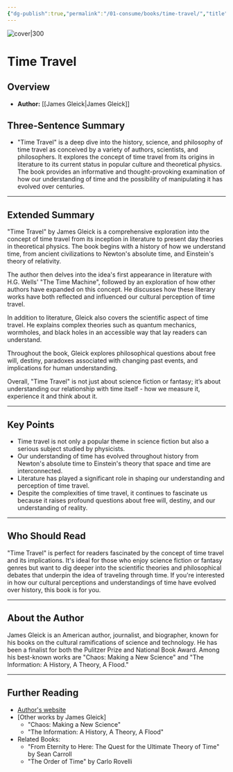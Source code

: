 ```yaml
---
{"dg-publish":true,"permalink":"/01-consume/books/time-travel/","title":"Time Travel","tags":["time","time-travel","culture","literature","history","physics"]}
---
```


![cover|300](http://books.google.com/books/content?id=jC0yDwAAQBAJ&printsec=frontcover&img=1&zoom=1&edge=curl&source=gbs_api)
# Time Travel

## Overview
- **Author:** [[James Gleick\|James Gleick]]

## Three-Sentence Summary
- "Time Travel" is a deep dive into the history, science, and philosophy of time travel as conceived by a variety of authors, scientists, and philosophers. It explores the concept of time travel from its origins in literature to its current status in popular culture and theoretical physics. The book provides an informative and thought-provoking examination of how our understanding of time and the possibility of manipulating it has evolved over centuries.

---

## Extended Summary
"Time Travel" by James Gleick is a comprehensive exploration into the concept of time travel from its inception in literature to present day theories in theoretical physics. The book begins with a history of how we understand time, from ancient civilizations to Newton's absolute time, and Einstein's theory of relativity.

The author then delves into the idea's first appearance in literature with H.G. Wells' "The Time Machine", followed by an exploration of how other authors have expanded on this concept. He discusses how these literary works have both reflected and influenced our cultural perception of time travel.

In addition to literature, Gleick also covers the scientific aspect of time travel. He explains complex theories such as quantum mechanics, wormholes, and black holes in an accessible way that lay readers can understand.

Throughout the book, Gleick explores philosophical questions about free will, destiny, paradoxes associated with changing past events, and implications for human understanding.

Overall, "Time Travel" is not just about science fiction or fantasy; it’s about understanding our relationship with time itself - how we measure it, experience it and think about it.

---

## Key Points
- Time travel is not only a popular theme in science fiction but also a serious subject studied by physicists.
- Our understanding of time has evolved throughout history from Newton's absolute time to Einstein's theory that space and time are interconnected.
- Literature has played a significant role in shaping our understanding and perception of time travel.
- Despite the complexities of time travel, it continues to fascinate us because it raises profound questions about free will, destiny, and our understanding of reality.

---

## Who Should Read
"Time Travel" is perfect for readers fascinated by the concept of time travel and its implications. It's ideal for those who enjoy science fiction or fantasy genres but want to dig deeper into the scientific theories and philosophical debates that underpin the idea of traveling through time. If you're interested in how our cultural perceptions and understandings of time have evolved over history, this book is for you.

---

## About the Author
James Gleick is an American author, journalist, and biographer, known for his books on the cultural ramifications of science and technology. He has been a finalist for both the Pulitzer Prize and National Book Award. Among his best-known works are "Chaos: Making a New Science" and "The Information: A History, A Theory, A Flood."

---

## Further Reading
- [Author's website](http://around.com/)
- [Other works by James Gleick]
    - "Chaos: Making a New Science"
    - "The Information: A History, A Theory, A Flood"
- Related Books:
    - "From Eternity to Here: The Quest for the Ultimate Theory of Time" by Sean Carroll
    - "The Order of Time" by Carlo Rovelli
